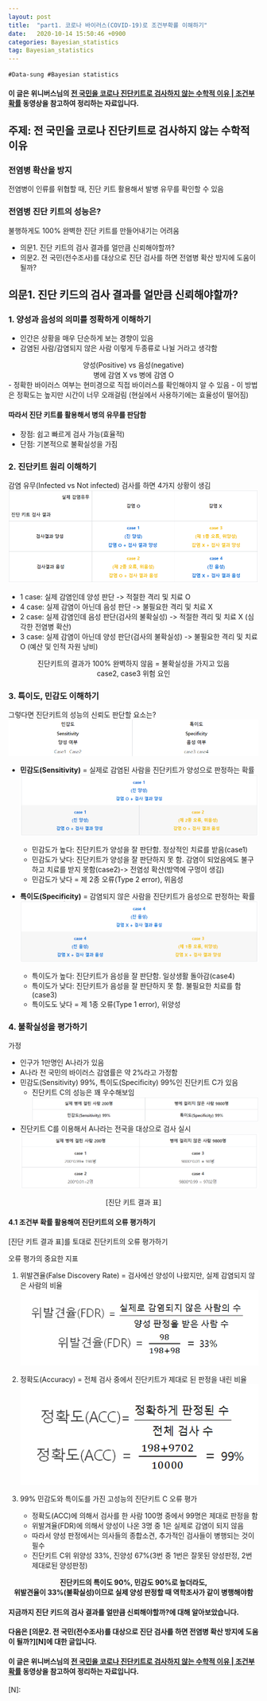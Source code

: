 ```yaml
---
layout: post
title:  "part1. 코로나 바이러스(COVID-19)로 조건부확률 이해하기"
date:   2020-10-14 15:50:46 +0900
categories: Bayesian_statistics
tag: Bayesian_statistics
---
```


`#Data-sung #Bayesian statistics`
#### 이 글은 위니버스님의 [전 국민을 코로나 진단키트로 검사하지 않는 수학적 이유 | 조건부확률][H] 동영상을 참고하여 정리하는 자료입니다.  

주제: 전 국민을 코로나 진단키트로 검사하지 않는 수학적 이유
---
### 전염병 확산을 방지
전염병이 인류를 위협할 때, 진단 키트 활용해서 발병 유무를 확인할 수 있음

### 전염병 진단 키트의 성능은?
불행하게도 100% 완벽한 진단 키트를 만들어내기는 어려움
- 의문1. 진단 키트의 검사 결과를 얼만큼 신뢰해야할까?
- 의문2. 전 국민(전수조사)를 대상으로 진단 검사를 하면 전염병 확산 방지에 도움이 될까?

## **의문1. 진단 키드의 검사 결과를 얼만큼 신뢰해야할까?**
### 1. 양성과 음성의 의미를 정확하게 이해하기
- 인간은 상황을 매우 단순하게 보는 경향이 있음
- 감염된 사람/감염되지 않은 사람 이렇게 두종류로 나뉠 거라고 생각함
<center>양성(Positive) vs 음성(negative)</center>
<center>병에 감염 X vs 병에 감염 O</center>
- 정확한 바이러스 여부는 현미경으로 직접 바이러스를 확인해야지 알 수 있음
- 이 방법은 정확도는 높지만 시간이 너무 오래걸림 (현실에서 사용하기에는 효율성이 떨어짐)

#### 따라서 진단 키트를 활용해서 병의 유무를 판담함
- 장점: 쉽고 빠르게 검사 가능(효율적)
- 단점: 기본적으로 불확실성을 가짐

### 2. 진단키트 원리 이해하기
감염 유무(Infected vs Not infected) 검사를 하면 4가지 상황이 생김
![](https://raw.githubusercontent.com/Data-ssung/Data-ssung.github.io/master/img/진단키트.PNG)

- 1 case: 실제 감염인데 양성 판단 -> 적절한 격리 및 치료 O
- 4 case: 실제 감염이 아닌데 음성 판단 -> 불필요한 격리 및 치료 X
- 2 case: 실제 감염인데 음성 판단(검사의 불확실성) -> 적절한 격리 및 치료 X (심각한 전염병 확산)
- 3 case: 실제 감염이 아닌데 양성 판단(검사의 불확실성) -> 불필요한 격리 및 치료 O (예산 및 인적 자원 낭비)

<center>진단키트의 결과가 100% 완벽하지 않음 = 불확실성을 가지고 있음</center>
<center>case2, case3 위험 요인</center>

### 3. 특이도, 민감도 이해하기
그렇다면 진단키트의 성능의 신뢰도 판단할 요소는?
![](https://raw.githubusercontent.com/Data-ssung/Data-ssung.github.io/master/img/민감성.PNG)

- **민감도(Sensitivity)** = 실제로 감염된 사람을 진단키트가 양성으로 판정하는 확률 
![](https://raw.githubusercontent.com/Data-ssung/Data-ssung.github.io/master/img/민감도.PNG)
    - 민감도가 높다: 진단키트가 양성을 잘 판단함. 정상적인 치료를 받음(case1)
    - 민감도가 낮다: 진단키트가 양성을 잘 판단하지 못 함. 감염이 되었음에도 불구하고 치료를 받지 못함(case2)-> 전염성 확산(방역에 구멍이 생김)
    - 민감도가 낮다 = 제 2종 오류(Type 2 error), 위음성

- **특이도(Specificity)** = 감염되지 않은 사람을 진단키트가 음성으로 판정하는 확률
![](https://raw.githubusercontent.com/Data-ssung/Data-ssung.github.io/master/img/특이도.PNG)
    - 특이도가 높다: 진단키트가 음성을 잘 판단함. 일상생활 돌아감(case4)
    - 특이도가 낮다: 진단키트가 음성을 잘 판단하지 못 함. 불필요한 치료를 함(case3)
    - 특이도도 낮다 = 제 1종 오류(Type 1 error), 위양성

### 4. 불확실성을 평가하기
가정
- 인구가 1만명인 A나라가 있음
- A나라 전 국민의 바이러스 감염률은 약 2%라고 가정함
- 민감도(Sensitivity) 99%, 특이도(Specificity) 99%인 진단키트 C가 있음
    - 진단키트 C의 성능은 꽤 우수해보임 
    ![](https://raw.githubusercontent.com/Data-ssung/Data-ssung.github.io/master/img/4.1자료.PNG)
- 진단키트 C를 이용해서 A나라는 전국을 대상으로 검사 실시
![](https://raw.githubusercontent.com/Data-ssung/Data-ssung.github.io/master/img/진단키트표.PNG)
<center>[진단 키트 결과 표]</center>

#### **4.1 조건부 확률 활용해여 진단키트의 오류 평가하기**

[진단 키트 결과 표]를 토대로 진단키트의 오류 평가하기

오류 평가의 중요한 지표
1. 위발견율(False Discovery Rate) = 검사에선 양성이 나왔지만, 실제 감염되지 않은 사람의 비율
![](https://raw.githubusercontent.com/Data-ssung/Data-ssung.github.io/master/img/위발견율.PNG)

2. 정확도(Accuracy) = 전체 검사 중에서 진단키트가 제대로 된 판정을 내린 비율
![](https://raw.githubusercontent.com/Data-ssung/Data-ssung.github.io/master/img/정확도.PNG)

3. 99% 민감도와 특이도를 가진 고성능의 진단키트 C 오류 평가
    - 정확도(ACC)에 의해서 검사를 한 사람 100명 중에서 99명은 제대로 판정을 함
    - 위발겨율(FDR)에 의해서 양성이 나온 3명 중 1은 실제로 감염이 되지 않음
    - 따라서 양성 판정에서는 의사들의 종합소견, 추가적인 검사들이 병행되는 것이 필수
    - 진단키트 C위 위양성 33%, 진양성 67%(3번 중 1번은 잘못된 양성판정, 2번 제대로된 양성판정)

**<center>진단키드의 특이도 90%, 민감도 90%로 높더라도,</center>**
**<center>위발견율이 33%(불확실성)이므로 실제 양성 판정할 때 역학조사가 같이 병행해야함</center>**

#### 지금까지 진단 키드의 검사 결과를 얼만큼 신뢰해야할까?에 대해 알아보았습니다. 
#### 다음은 [의문2. 전 국민(전수조사)를 대상으로 진단 검사를 하면 전염병 확산 방지에 도움이 될까?][N]에 대한 글입니다.  
#### 이 글은 위니버스님의 [전 국민을 코로나 진단키트로 검사하지 않는 수학적 이유 | 조건부확률][H] 동영상을 참고하여 정리하는 자료입니다.

[H]: https://www.youtube.com/watch?v=RCf4KZa9IfQ  
[N]: 